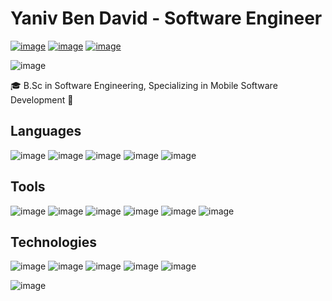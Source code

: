 <!--
*bendayaniv/bendayaniv* is a ✨ special ✨ repository because its README.md (this file) appears on your GitHub profile.

Here are some ideas to get you started:

- 🔭 I’m currently working on ...
- 🌱 I’m currently learning ...
- 👯 I’m looking to collaborate on ...
- 🤔 I’m looking for help with ...
- 💬 Ask me about ...
- 📫 How to reach me: ...
- 😄 Pronouns: ...
- ⚡ Fun fact: ...
-->

# Yaniv Ben David - Software Engineer

[![image](https://img.shields.io/badge/LinkedIn-FFD43B?style=for-the-badge&logo=linkedin&logoColor=blue&color=white)]([https://www.linkedin.com/in/yaniv-ben-david-22ybd/](https://www.linkedin.com/in/yaniv-ben-david-22ybd/))
[![image](https://img.shields.io/badge/GitHub-FFD43B?style=for-the-badge&logo=github&logoColor=white&color=black)]() 
[![image](https://img.shields.io/badge/Email-FFD43B?style=for-the-badge&logo=gmail&logoColor=white&color=red)](bendayaniv@gmail.com)

![image](https://github-profile-summary-cards.vercel.app/api/cards/repos-per-language?username=bendayaniv&theme=github_dark)


🎓 B.Sc in Software Engineering, Specializing in Mobile Software Development 📱


## Languages
<!-- pyhon, java, c, js, ts  -->
![image](https://img.shields.io/badge/Python-FFD43B?style=for-the-badge&logo=python&logoColor=white&color=blue)
![image](https://img.shields.io/badge/JAVA-ED8B00?style=for-the-badge&logo=openjdk&logoColor=white)
![image](https://img.shields.io/badge/C-FFD43B?style=for-the-badge&logo=c&logoColor=darkblue&color=grey)
![image](https://img.shields.io/badge/C-FFD43B?style=for-the-badge&logo=js&logoColor=darkblue&color=grey)
![image](https://img.shields.io/badge/C-FFD43B?style=for-the-badge&logo=ts&logoColor=darkblue&color=grey)


## Tools
<!-- android, ios, spring, css, react, node.js--> 
![image](https://img.shields.io/badge/Android-FFD43B?style=for-the-badge&logo=android&logoColor=white&color=green)
![image](https://img.shields.io/badge/iOS-FFD43B?style=for-the-badge&logo=ios&logoColor=white&color=orange)
![image](https://img.shields.io/badge/Spring-FFD43B?style=for-the-badge&logo=spring&logoColor=white&color=green)
![image](https://img.shields.io/badge/Spring-FFD43B?style=for-the-badge&logo=css&logoColor=white&color=green)
![image](https://img.shields.io/badge/Spring-FFD43B?style=for-the-badge&logo=react&logoColor=white&color=green)
![image](https://img.shields.io/badge/Spring-FFD43B?style=for-the-badge&logo=node.js&logoColor=white&color=green)

## Technologies
<!-- git, firebase, mysql, sqlite, mongodb -->
![image](https://img.shields.io/badge/Git-FFD43B?style=for-the-badge&logo=git&logoColor=white&color=red)
![image](https://img.shields.io/badge/Firebase-FFD43B?style=for-the-badge&logo=firebase&logoColor=white&color=orange)
![image](https://img.shields.io/badge/MySQL-FFD43B?style=for-the-badge&logo=mysql&logoColor=white&color=blue)
![image](https://img.shields.io/badge/SQLite-FFD43B?style=for-the-badge&logo=sqlite&logoColor=white&color=blue)
![image](https://img.shields.io/badge/MongoDB-FFD43B?style=for-the-badge&logo=mongodb&logoColor=white&color=green)



![image](https://github-profile-summary-cards.vercel.app/api/cards/profile-details?username=bendayaniv&theme=github_dark)

